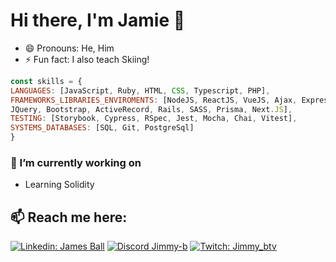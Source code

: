 # Hi there, I'm Jamie 👋

- 😄 Pronouns: He, Him
- ⚡ Fun fact: I also teach Skiing!

```javascript
const skills = {
LANGUAGES: [JavaScript, Ruby, HTML, CSS, Typescript, PHP],
FRAMEWORKS_LIBRARIES_ENVIROMENTS: [NodeJS, ReactJS, VueJS, Ajax, Express, EJS,
JQuery, Bootstrap, ActiveRecord, Rails, SASS, Prisma, Next.JS],
TESTING: [Storybook, Cypress, RSpec, Jest, Mocha, Chai, Vitest],
SYSTEMS_DATABASES: [SQL, Git, PostgreSql]
}
```

### 🔭 I’m currently working on
- Learning Solidity

## 📫 Reach me here:

[![Linkedin: James Ball](https://img.shields.io/badge/LinkedIn-0077B5?style=for-the-badge&logo=linkedin&logoColor=white)](https://www.linkedin.com/in/james-ball-57831a229/)
[![Discord Jimmy-b](https://img.shields.io/badge/Discord-5865F2?style=for-the-badge&logo=discord&logoColor=white)](https://discordapp.com/users/Jimmy_b363#3543)
[![Twitch: Jimmy_btv](https://img.shields.io/badge/Twitch-5865F2?style=for-the-badge&logo=twitch&logoColor=white)](https://www.twitch.tv/jimmy_btv)



